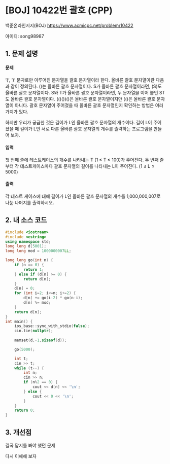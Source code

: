 # [BOJ] 10422번 괄호 (CPP)


백준온라인저지(BOJ) https://www.acmicpc.net/problem/10422


아이디: song98987


## 1. 문제 설명

#### 문제
‘(‘, ‘)’ 문자로만 이루어진 문자열을 괄호 문자열이라 한다. 올바른 괄호 문자열이란 다음과 같이 정의된다. ()는 올바른 괄호 문자열이다. S가 올바른 괄호 문자열이라면, (S)도 올바른 괄호 문자열이다. S와 T가 올바른 괄호 문자열이라면, 두 문자열을 이어 붙인 ST도 올바른 괄호 문자열이다. (()())()은 올바른 괄호 문자열이지만 (()은 올바른 괄호 문자열이 아니다. 괄호 문자열이 주어졌을 때 올바른 괄호 문자열인지 확인하는 방법은 여러 가지가 있다.

하지만 우리가 궁금한 것은 길이가 L인 올바른 괄호 문자열의 개수이다. 길이 L이 주어졌을 때 길이가 L인 서로 다른 올바른 괄호 문자열의 개수를 출력하는 프로그램을 만들어 보자.

#### 입력
첫 번째 줄에 테스트케이스의 개수를 나타내는 T (1 ≤ T ≤ 100)가 주어진다. 두 번째 줄부터 각 테스트케이스마다 괄호 문자열의 길이를 나타내는 L이 주어진다. (1 ≤ L ≤ 5000) 

#### 출력
각 테스트 케이스에 대해 길이가 L인 올바른 괄호 문자열의 개수를 1,000,000,007로 나눈 나머지를 출력하시오.

## 2. 내 소스 코드

```c++
#include <iostream>
#include <cstring>
using namespace std;
long long d[5001];
long long mod = 1000000007LL;

long long go(int n) {
    if (n == 0) {
        return 1;
    } else if (d[n] >= 0) {
        return d[n];
    }
    d[n] = 0;
    for (int i=2; i<=n; i+=2) {
        d[n] += go(i-2) * go(n-i);
        d[n] %= mod;
    }
    return d[n];
}
int main() {
    ios_base::sync_with_stdio(false);
    cin.tie(nullptr);
    
    memset(d,-1,sizeof(d));

    go(5000);

    int t;
    cin >> t;
    while (t--) {
        int n;
        cin >> n;
        if (n%2 == 0) {
            cout << d[n] << '\n';
        } else {
            cout << 0 << '\n';
        }
    }
    return 0;
}

```

## 3. 개선점

결국 답지를 봐야 했던 문제

다시 이해해 보자 